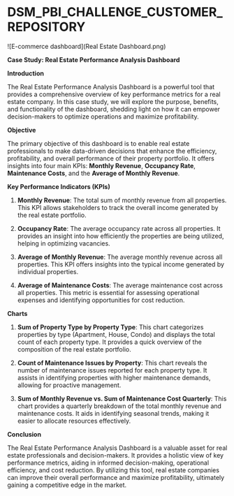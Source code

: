 # DSM_PBI_CHALLENGE_CUSTOMER_REPOSITORY
 
![E-commerce dashboard](Real Estate Dashboard.png)
 
**Case Study: Real Estate Performance Analysis Dashboard**

**Introduction**

The Real Estate Performance Analysis Dashboard is a powerful tool that provides a comprehensive overview of key performance metrics for a real estate company. In this case study, we will explore the purpose, benefits, and functionality of the dashboard, shedding light on how it can empower decision-makers to optimize operations and maximize profitability.

**Objective**

The primary objective of this dashboard is to enable real estate professionals to make data-driven decisions that enhance the efficiency, profitability, and overall performance of their property portfolio. It offers insights into four main KPIs: **Monthly Revenue**, **Occupancy Rate**, **Maintenance Costs**, and the **Average of Monthly Revenue**.

**Key Performance Indicators (KPIs)**

1. **Monthly Revenue**: The total sum of monthly revenue from all properties. This KPI allows stakeholders to track the overall income generated by the real estate portfolio.

2. **Occupancy Rate**: The average occupancy rate across all properties. It provides an insight into how efficiently the properties are being utilized, helping in optimizing vacancies.

3. **Average of Monthly Revenue**: The average monthly revenue across all properties. This KPI offers insights into the typical income generated by individual properties.

4. **Average of Maintenance Costs**: The average maintenance cost across all properties. This metric is essential for assessing operational expenses and identifying opportunities for cost reduction.

**Charts**

1. **Sum of Property Type by Property Type**: This chart categorizes properties by type (Apartment, House, Condo) and displays the total count of each property type. It provides a quick overview of the composition of the real estate portfolio.

2. **Count of Maintenance Issues by Property**: This chart reveals the number of maintenance issues reported for each property type. It assists in identifying properties with higher maintenance demands, allowing for proactive management.

3. **Sum of Monthly Revenue vs. Sum of Maintenance Cost Quarterly**: This chart provides a quarterly breakdown of the total monthly revenue and maintenance costs. It aids in identifying seasonal trends, making it easier to allocate resources effectively.


**Conclusion**

The Real Estate Performance Analysis Dashboard is a valuable asset for real estate professionals and decision-makers. It provides a holistic view of key performance metrics, aiding in informed decision-making, operational efficiency, and cost reduction. By utilizing this tool, real estate companies can improve their overall performance and maximize profitability, ultimately gaining a competitive edge in the market.
